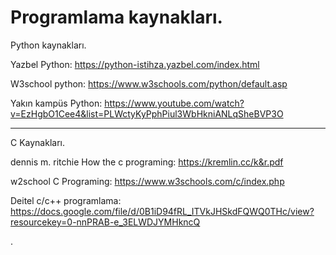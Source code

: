 # Programlama kaynakları.


Python kaynakları.

Yazbel Python: https://python-istihza.yazbel.com/index.html

W3school python: https://www.w3schools.com/python/default.asp

Yakın kampüs Python: https://www.youtube.com/watch?v=EzHgbO1Cee4&list=PLWctyKyPphPiul3WbHkniANLqSheBVP3O

__________________________________________________________________________________


C Kaynakları.

dennis m. ritchie How the c programing: https://kremlin.cc/k&r.pdf

w2school C Programing: https://www.w3schools.com/c/index.php

Deitel c/c++ programlama: https://docs.google.com/file/d/0B1iD94fRL_ITVkJHSkdFQWQ0THc/view?resourcekey=0-nnPRAB-e_3ELWDJYMHkncQ

.

